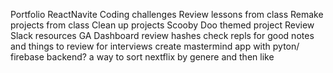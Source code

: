 Portfolio
ReactNavite
Coding challenges
Review lessons from class
Remake projects from class 
Clean up projects
Scooby Doo themed project
Review Slack resources
GA Dashboard
review hashes
check repls for good notes and things to review for interviews
create mastermind app with pyton/ firebase backend?
a way to sort nextflix by genere and then like